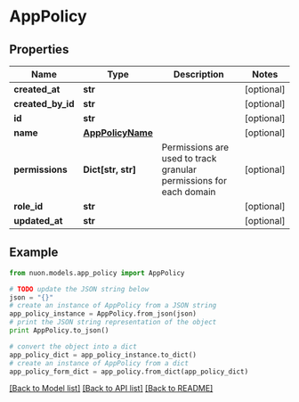 # AppPolicy


## Properties

Name | Type | Description | Notes
------------ | ------------- | ------------- | -------------
**created_at** | **str** |  | [optional] 
**created_by_id** | **str** |  | [optional] 
**id** | **str** |  | [optional] 
**name** | [**AppPolicyName**](AppPolicyName.md) |  | [optional] 
**permissions** | **Dict[str, str]** | Permissions are used to track granular permissions for each domain | [optional] 
**role_id** | **str** |  | [optional] 
**updated_at** | **str** |  | [optional] 

## Example

```python
from nuon.models.app_policy import AppPolicy

# TODO update the JSON string below
json = "{}"
# create an instance of AppPolicy from a JSON string
app_policy_instance = AppPolicy.from_json(json)
# print the JSON string representation of the object
print AppPolicy.to_json()

# convert the object into a dict
app_policy_dict = app_policy_instance.to_dict()
# create an instance of AppPolicy from a dict
app_policy_form_dict = app_policy.from_dict(app_policy_dict)
```
[[Back to Model list]](../README.md#documentation-for-models) [[Back to API list]](../README.md#documentation-for-api-endpoints) [[Back to README]](../README.md)


